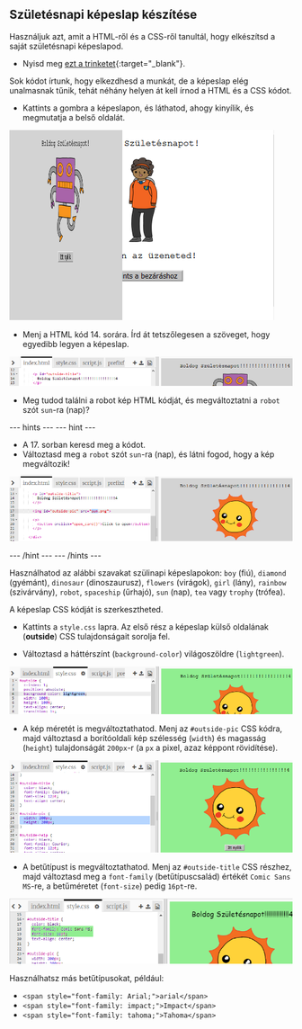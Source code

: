 ## Születésnapi képeslap készítése

Használjuk azt, amit a HTML-ről és a CSS-ről tanultál, hogy elkészítsd a saját születésnapi képeslapod.

+ Nyisd meg [ezt a trinketet](https://trinket.io/html/b33e4f4ca8){:target="_blank"}.

Sok kódot írtunk, hogy elkezdhesd a munkát, de a képeslap elég unalmasnak tűnik, tehát néhány helyen át kell írnod a HTML és a CSS kódot.

+ Kattints a gombra a képeslapon, és láthatod, ahogy kinyílik, és megmutatja a belső oldalát.

![képernyőkép](images/birthday-click.png)

+ Menj a HTML kód 14. sorára. Írd át tetszőlegesen a szöveget, hogy egyedibb legyen a képeslap.

![képernyőkép](images/birthday-card-html.png)

+ Meg tudod találni a robot kép HTML kódját, és megváltoztatni a `robot` szót `sun`-ra (nap)?

\--- hints \--- \--- hint \---

+ A 17. sorban keresd meg a kódot.
+ Változtasd meg a `robot` szót `sun`-ra (nap), és látni fogod, hogy a kép megváltozik!

![képernyőkép](images/birthday-card-sun.png)

\--- /hint \--- \--- /hints \---

Használhatod az alábbi szavakat szülinapi képeslapokon: `boy` (fiú), `diamond` (gyémánt), `dinosaur` (dinoszaurusz), `flowers` (virágok), `girl` (lány), `rainbow` (szivárvány), `robot`, `spaceship` (űrhajó), `sun` (nap), `tea` vagy `trophy` (trófea).

A képeslap CSS kódját is szerkesztheted.

+ Kattints a `style.css` lapra. Az első rész a képeslap külső oldalának (**outside**) CSS tulajdonságait sorolja fel.

+ Változtasd a háttérszínt (`background-color`) világoszöldre (`lightgreen`).

![képernyőkép](images/birthday-card-outside.png)

+ A kép méretét is megváltoztathatod. Menj az `#outside-pic` CSS kódra, majd változtasd a borítóoldali kép szélesség (`width`) és magasság (`height`) tulajdonságát `200px`-r (a `px` a pixel, azaz képpont rövidítése).

![képernyőkép](images/birthday-card-size.png)

+ A betűtípust is megváltoztathatod. Menj az `#outside-title` CSS részhez, majd változtasd meg a `font-family` (betűtípuscsalád) értékét `Comic Sans MS`-re, a betűméretet (`font-size`) pedig `16pt`-re.

![képernyőkép](images/birthday-card-font.png)

Használhatsz más betűtípusokat, például:

+ `<span style="font-family: Arial;">arial</span>`
+ `<span style="font-family: impact;">Impact</span>`
+ `<span style="font-family: tahoma;">Tahoma</span>`
